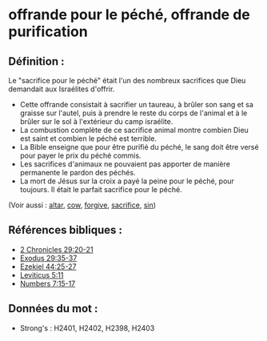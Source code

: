 # offrande pour le péché, offrande de purification

## Définition :

Le "sacrifice pour le péché" était l'un des nombreux sacrifices que Dieu demandait aux Israélites d'offrir.

* Cette offrande consistait à sacrifier un taureau, à brûler son sang et sa graisse sur l'autel, puis à prendre le reste du corps de l'animal et à le brûler sur le sol à l'extérieur du camp israélite.
* La combustion complète de ce sacrifice animal montre combien Dieu est saint et combien le péché est terrible.
* La Bible enseigne que pour être purifié du péché, le sang doit être versé pour payer le prix du péché commis.
* Les sacrifices d'animaux ne pouvaient pas apporter de manière permanente le pardon des péchés.
* La mort de Jésus sur la croix a payé la peine pour le péché, pour toujours. Il était le parfait sacrifice pour le péché.

(Voir aussi : [altar](../kt/altar.md), [cow](../other/cow.md), [forgive](../kt/forgive.md), [sacrifice](../other/sacrifice.md), [sin](../kt/sin.md))

## Références bibliques :

* [2 Chronicles 29:20-21](rc://en/tn/help/2ch/29/20)
* [Exodus 29:35-37](rc://en/tn/help/exo/29/35)
* [Ezekiel 44:25-27](rc://en/tn/help/ezk/44/25)
* [Leviticus 5:11](rc://en/tn/help/lev/05/11)
* [Numbers 7:15-17](rc://en/tn/help/num/07/15)

## Données du mot :

* Strong's : H2401, H2402, H2398, H2403
